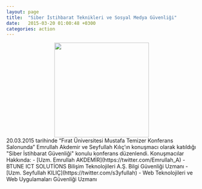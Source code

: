 ```yaml
---
layout: page
title:  "Siber İstihbarat Teknikleri ve Sosyal Medya Güvenliği"
date:   2015-03-20 01:00:48 +0300
categories: action
---
```

<div align="center" ><img src="{site.url}/assets/img/Siber-istihbarat-teknikleri.jpg" width="250"></div>
20.03.2015 tarihinde “Fırat Üniversitesi Mustafa Temizer Konferans Salonunda” Emrullah Akdemir ve Seyfullah Kılıç’ın konuşmacı olarak katıldığı "Siber İstihbarat Güvenliği" konulu konferans düzenlendi.
Konuşmacılar Hakkında:
- [Uzm. Emrullah AKDEMİR](https://twitter.com/Emrullah_A)
  - BTUNE ICT SOLUTİONS Bilişim Teknolojileri A.Ş. Bilgi Güvenliği Uzmanı
- [Uzm. Seyfullah KILIÇ](https://twitter.com/s3yfullah)      
  - Web Teknolojileri ve Web Uygulamaları Güvenliği Uzmanı

